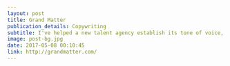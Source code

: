 ```yaml
---
layout: post
title: Grand Matter 
publication_details: Copywriting
subtitle: I've helped a new talent agency establish its tone of voice, and written press releases in advance of its launch. 
image: post-bg.jpg
date: 2017-05-08 00:10:45
link: http://grandmatter.com/
---
```

